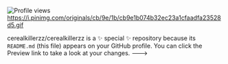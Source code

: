 
![Profile views](https://komarev.com/ghpvc/?username=cerealkillerzz&color=red)
https://i.pinimg.com/originals/cb/9e/1b/cb9e1b074b32ec23a1cfaadfa23528d5.gif 

cerealkillerzz/cerealkillerzz is a ✨ special ✨ repository because its `README.md` (this file) appears on your GitHub profile.
You can click the Preview link to take a look at your changes.
--->
